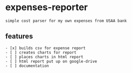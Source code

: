 # expenses-reporter

    simple cost parser for my own expenses from USAA bank

## features 

    - [x] builds csv for expense report
    - [ ] creates charts for report
    - [ ] places charts in html report 
    - [ ] html report put up on google-drive
    - [ ] documentation    
